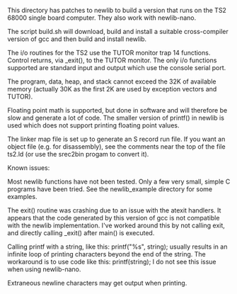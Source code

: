 This directory has patches to newlib to build a version that runs on
the TS2 68000 single board computer. They also work with newlib-nano.

The script build.sh will download, build and install a suitable
cross-compiler version of gcc and then build and install newlib.

The i/o routines for the TS2 use the TUTOR monitor trap 14 functions.
Control returns, via _exit(), to the TUTOR monitor. The only i/o
functions supported are standard input and output which use the
console serial port.

The program, data, heap, and stack cannot exceed the 32K of available
memory (actually 30K as the first 2K are used by exception vectors and
TUTOR).

Floating point math is supported, but done in software and will
therefore be slow and generate a lot of code. The smaller version of
printf() in newlib is used which does not support printing floating
point values.

The linker map file is set up to generate an S record run file. If you
want an object file (e.g. for disassembly), see the comments near the
top of the file ts2.ld (or use the srec2bin progam to convert it).

Known issues:

Most newlib functions have not been tested. Only a few very small,
simple C programs have been tried. See the newlib_example directory
for some examples.

The exit() routine was crashing due to an issue with the atexit
handlers. It appears that the code generated by this version of gcc is
not compatible with the newlib implementation. I've worked around this
by not calling exit, and directly calling _exit() after main() is
executed.

Calling printf with a string, like this:
    printf("%s", string);
usually results in an infinite loop of printing characters beyond the
end of the string. The workaround is to use code like this:
    printf(string);
I do not see this issue when using newlib-nano.

Extraneous newline characters may get output when printing.
